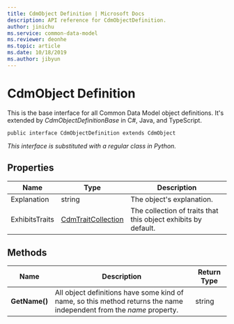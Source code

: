 ```yaml
---
title: CdmObject Definition | Microsoft Docs
description: API reference for CdmObjectDefinition.
author: jinichu
ms.service: common-data-model
ms.reviewer: deonhe 
ms.topic: article
ms.date: 10/18/2019
ms.author: jibyun
---
```


# CdmObject Definition

This is the base interface for all Common Data Model object definitions. It's extended by *CdmObjectDefinitionBase* in C#, Java, and TypeScript.

```
public interface CdmObjectDefinition extends CdmObject
```
*This interface is substituted with a regular class in Python.*

## Properties
|Name|Type|Description|
|---|---|---|
|Explanation|string|The object's explanation.|
|ExhibitsTraits|[CdmTraitCollection](traitcollection.md)|The collection of traits that this object exhibits by default.|

## Methods
|Name|Description|Return Type|
|---|---|---|
|**GetName()**|All object definitions have some kind of name, so this method returns the name independent from the *name* property.|string|



